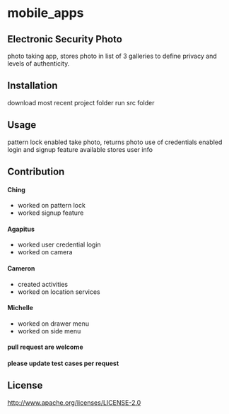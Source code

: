 # mobile_apps

## Electronic Security Photo 
photo taking app, stores photo in list of 3 galleries to define privacy and levels of authenticity.

## Installation
download most recent project folder
run src folder

## Usage
pattern lock enabled
take photo, returns photo
use of credentials enabled
login and signup feature available
stores user info

## Contribution
#### Ching
* worked on pattern lock
* worked signup feature
#### Agapitus
* worked user credential login
* worked on camera
#### Cameron
* created activities
* worked on location services
#### Michelle
* worked on drawer menu
* worked on side menu

#### pull request are welcome
#### please update test cases per request

## License
http://www.apache.org/licenses/LICENSE-2.0
